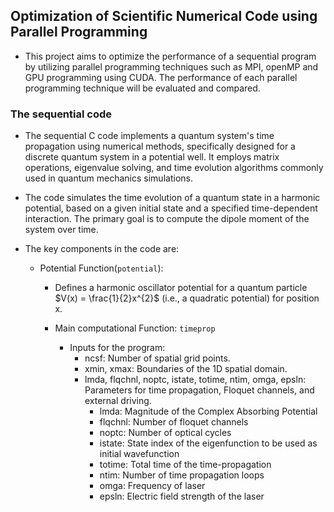 ## Optimization of Scientific Numerical Code using Parallel Programming

* This project aims to optimize the performance of a sequential program by utilizing parallel programming techniques such as MPI, openMP and GPU programming using CUDA. The performance of each parallel programming technique will be evaluated and compared.

### The sequential code
* The sequential C code implements a quantum system's time propagation using numerical methods, specifically designed for a discrete quantum system in a potential well. It employs matrix operations, eigenvalue solving, and time evolution algorithms commonly used in quantum mechanics simulations.

* The code simulates the time evolution of a quantum state in a harmonic potential, based on a given initial state and a specified time-dependent interaction. The primary goal is to compute the dipole moment of the system over time.

* The key components in the code are:
  * Potential Function(`potential`):
    * Defines a harmonic oscillator potential for a quantum particle $V(x) = \frac{1}{2}x^{2}$ (i.e., a quadratic potential) for position x.

    * Main computational Function: `timeprop`
      * Inputs for the program:
        * ncsf: Number of spatial grid points.
        * xmin, xmax: Boundaries of the 1D spatial domain.
        * lmda, flqchnl, noptc, istate, totime, ntim, omga, epsln: Parameters for time propagation, Floquet channels, and external driving.
          * lmda: Magnitude of the Complex Absorbing Potential
          * flqchnl: Number of floquet channels
          * noptc: Number of optical cycles
          * istate: State index of the eigenfunction to be used as initial wavefunction
          * totime: Total time of the time-propagation
          * ntim: Number of time propagation loops
          * omga: Frequency of laser
          * epsln: Electric field strength of the laser 
